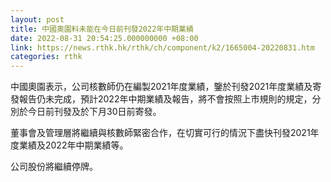 ```yaml
---
layout: post
title: 中國奧園料未能在今日前刊發2022年中期業績
date: 2022-08-31 20:54:25.000000000 +08:00
link: https://news.rthk.hk/rthk/ch/component/k2/1665004-20220831.htm
categories: rthk
---
```


中國奧園表示，公司核數師仍在編製2021年度業績，鑒於刊發2021年度業績及寄發報告仍未完成，預計2022年中期業績及報告，將不會按照上市規則的規定，分別於今日前刊發及於下月30日前寄發。

董事會及管理層將繼續與核數師緊密合作，在切實可行的情況下盡快刊發2021年度業績及2022年中期業績等。

公司股份將繼續停牌。
